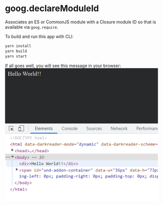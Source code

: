 # goog.declareModuleId
Associates an ES or CommonJS module with a Closure module ID so that is available via `goog.require`.  

To build and run this app with CLI:  
```sh
yarn install
yarn build
yarn start
```

If all goes well, you will see this message in your browser:  
<img src='./.README/1.png'>
